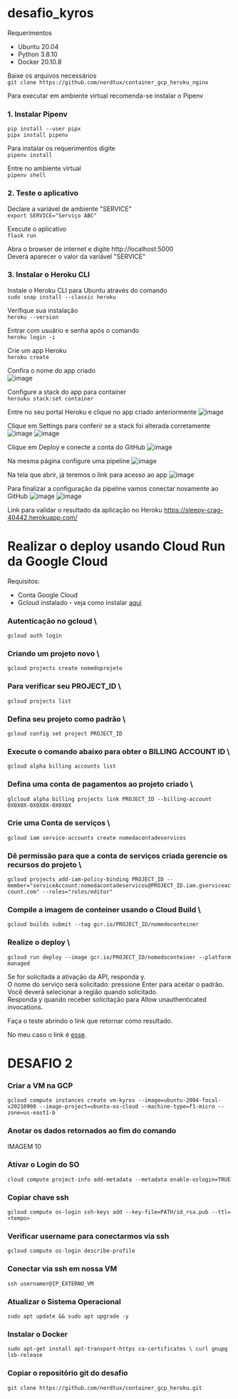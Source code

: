 # desafio_kyros

Requerimentos
- Ubuntu 20.04
- Python 3.8.10
- Docker 20.10.8

Baixe os arquivos necessários \
`git clone https://github.com/nerdtux/container_gcp_heroku_nginx`

Para executar em ambiente virtual recomenda-se instalar o Pipenv

### 1. Instalar Pipenv
`pip install --user pipx` \
`pipx install pipenv`

Para instalar os requerimentos digite \
`pipenv install`

Entre no ambiente virtual \
`pipenv shell`

### 2. Teste o aplicativo

Declare a variável de ambiente "SERVICE" \
`export SERVICE="Serviço ABC"`

Execute o aplicativo \
`flask run`

Abra o browser de internet e digite http://localhost:5000 \
Deverá aparecer o valor da variável "SERVICE"

### 3. Instalar o Heroku CLI

Instale o Heroku CLI para Ubuntu através do comando \
`sudo snap install --classic heroku`

Verifique sua instalação \
`heroku --version`

Entrar com usuário e senha após o comando \
`heroku login -i`

Crie um app Heroku \
`heroku create`

Confira o nome do app criado \
![image](https://user-images.githubusercontent.com/84750652/132788779-d2c26a30-3fcc-4cf9-bfb3-1032d42d24f1.png)


Configure a stack do app para container \
`herouku stack:set container`

Entre no seu portal Heroku e clique no app criado anteriormente
![image](https://user-images.githubusercontent.com/84750652/132788900-8c278cf5-a7a7-43ab-ab6a-0853359a9607.png)


Clique em Settings para conferir se a stack foi alterada corretamente
![image](https://user-images.githubusercontent.com/84750652/132788964-b6a926ca-d9aa-41b9-995d-4712019a3fcc.png)
![image](https://user-images.githubusercontent.com/84750652/132788985-5f8b7848-48d2-4809-bcf5-bac883f52f0e.png)

Clique em Deploy e conecte a conta do GitHub
![image](https://user-images.githubusercontent.com/84750652/132789029-ea43bbf9-8edb-4372-a139-24f00cd9468b.png)

Na mesma página configure uma pipeline
![image](https://user-images.githubusercontent.com/84750652/132789077-5af3c659-ee99-47d3-b128-33de89572610.png)

Na tela que abrir, já teremos o link para acesso ao app
![image](https://user-images.githubusercontent.com/84750652/132789107-ddacc647-60a0-4ebe-9157-cd39ff3866da.png)

Para finalizar a configuração da pipeline vamos conectar novamente ao GitHub
![image](https://user-images.githubusercontent.com/84750652/132789145-050dbacb-c58a-4095-b995-dddb060bc433.png)
![image](https://user-images.githubusercontent.com/84750652/132789184-e637d52d-74ec-4ff7-91ab-e317cbfc024b.png)

Link para validar o resultado da aplicação no Heroku
<https://sleepy-crag-40442.herokuapp.com/>

# Realizar o deploy usando Cloud Run da Google Cloud

Requisitos:
- Conta Google Cloud
- Gcloud instalado - veja como instalar [aqui](https://cloud.google.com/sdk/docs/install#deb)

### Autenticação no gcloud \
`gcloud auth login`

### Criando um projeto novo \
`gcloud projects create nomedoprojeto`

### Para verificar seu PROJECT_ID \
`gcloud projects list`

### Defina seu projeto como padrão \
`gcloud config set project PROJECT_ID`

### Execute o comando abaixo para obter o BILLING ACCOUNT ID \
`gcloud alpha billing accounts list`

### Defina uma conta de pagamentos ao projeto criado \
`glcloud alpha billing projects link PROJECT_ID --billing-account 0X0X0X-0X0X0X-0X0X0X`

### Crie uma Conta de serviços \
`gcloud iam service-accounts create nomedacontadeservicos`

### Dê permissão para que a conta de serviços criada gerencie os recursos do projeto \
`gcloud projects add-iam-policy-binding PROJECT_ID --member="serviceAccount:nomedacontadeservicos@PROJECT_ID.iam.gserviceaccount.com" --roles="roles/editor"`

### Compile a imagem de conteiner usando o Cloud Build \
`gcloud builds submit --tag gcr.io/PROJECT_ID/nomedoconteiner`

### Realize o deploy \
`gcloud run deploy --image gcr.io/PROJECT_ID/nomedoconteiner --platform managed`

Se for solicitada a ativação da API, responda y. \
O nome do serviço será solicitado: pressione Enter para aceitar o padrão. \
Você deverá selecionar a região quando solicitado. \
Responda y quando receber solicitação para Allow unauthenticated invocations.

Faça o teste abrindo o link que retornar como resultado.

No meu caso o link é [esse](https://servico-4mzy6cfcfa-ue.a.run.app).

# DESAFIO 2

### Criar a VM na GCP
`gcloud compute instances create vm-kyros --image=ubuntu-2004-focal-v20210908 --image-project=ubuntu-os-cloud --machine-type=f1-micro --zone=us-east1-b
`
### Anotar os dados retornados ao fim do comando
IMAGEM 10

### Ativar o Login do SO
`cloud compute project-info add-metadata --metadata enable-oslogin=TRUE`

### Copiar chave ssh
`gcloud compute os-login ssh-keys add --key-file=PATH/id_rsa.pub --ttl=<tempo>`

### Verificar username para conectarmos via ssh
`gcloud compute os-login describe-profile`

### Conectar via ssh em nossa VM
`ssh usernamer@IP_EXTERNO_VM`

### Atualizar o Sistema Operacional
`sudo apt update && sudo apt upgrade -y`

### Instalar o Docker
`sudo apt-get install apt-transport-https ca-certificates \
            curl gnupg lsb-release`

### Copiar o repositório git do desafio
`git clone https://github.com/nerdtux/container_gcp_heroku.git`


